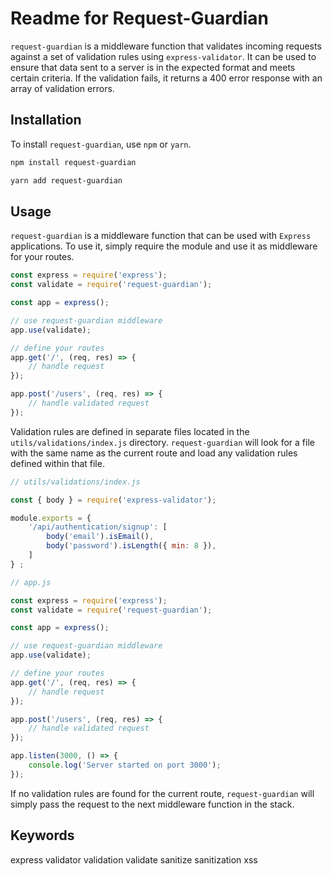 # Readme for Request-Guardian

`request-guardian` is a middleware function that validates incoming requests against a set of validation rules using `express-validator`. It can be used to ensure that data sent to a server is in the expected format and meets certain criteria. If the validation fails, it returns a 400 error response with an array of validation errors.

## Installation

To install `request-guardian`, use `npm` or `yarn`.

```bash
npm install request-guardian
```

```bash
yarn add request-guardian
```

## Usage

`request-guardian` is a middleware function that can be used with `Express` applications. To use it, simply require the module and use it as middleware for your routes.

```javascript
const express = require('express');
const validate = require('request-guardian');

const app = express();

// use request-guardian middleware
app.use(validate);

// define your routes
app.get('/', (req, res) => {
    // handle request
});

app.post('/users', (req, res) => {
    // handle validated request
});
```

Validation rules are defined in separate files located in the `utils/validations/index.js` directory. `request-guardian` will look for a file with the same name as the current route and load any validation rules defined within that file.

```javascript
// utils/validations/index.js

const { body } = require('express-validator');

module.exports = {
    '/api/authentication/signup': [
        body('email').isEmail(),
        body('password').isLength({ min: 8 }),
    ]
} ;
```



```javascript
// app.js

const express = require('express');
const validate = require('request-guardian');

const app = express();

// use request-guardian middleware
app.use(validate);

// define your routes
app.get('/', (req, res) => {
    // handle request
});

app.post('/users', (req, res) => {
    // handle validated request
});

app.listen(3000, () => {
    console.log('Server started on port 3000');
});
```

If no validation rules are found for the current route, `request-guardian` will simply pass the request to the next middleware function in the stack.

## Keywords

express validator validation validate sanitize sanitization xss